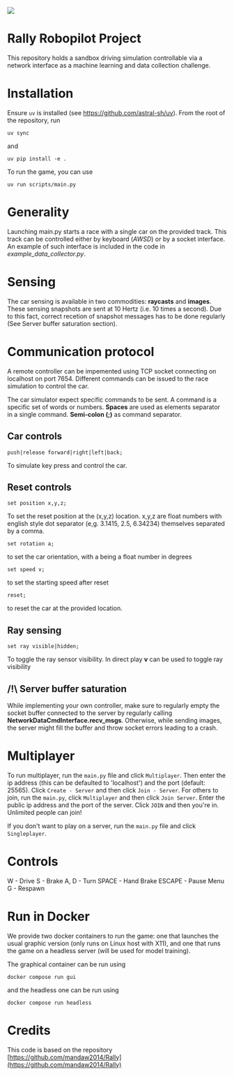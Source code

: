 ![](https://gitlab.hevs.ch/uploads/-/system/project/avatar/1282/rallyrobopilot.jpg)

# Rally Robopilot Project

This repository holds a sandbox driving simulation controllable via a network interface as a machine learning and data collection challenge.  

# Installation

Ensure `uv` is installed (see <https://github.com/astral-sh/uv>). From the root of the repository, run

```
uv sync
```

and

```
uv pip install -e .
```

To run the game, you can use

```
uv run scripts/main.py
```

# Generality

Launching main.py starts a race with a single car on the provided track.
This track can be controlled either by keyboard (*AWSD*) or by a socket interface.
An example of such interface is included in the code in *example_data_collector.py*.

# Sensing

The car sensing is available in two commodities: **raycasts** and **images**. These sensing snapshots are sent at 10 Hertz (i.e. 10 times a second). Due to this fact, correct recetion of snapshot messages has to be done regularly (See Server buffer saturation section).

# Communication protocol

A remote controller can be impemented using TCP socket connecting on localhost on port 7654.
Different commands can be issued to the race simulation to control the car.

The car simulator expect specific commands to be sent. A command is a specific set of words or numbers.
**Spaces** are used as elements separator in a single command. **Semi-colon (;)** as command separator.

## Car controls

```
push|release forward|right|left|back;
```

To simulate key press and control the car.

## Reset controls

```
set position x,y,z;
```

To set the reset position at the (x,y,z) location. x,y,z are float numbers with english style dot separator (e,g. 3.1415, 2.5, 6.34234) themselves separated by a comma.

```
set rotation a;
```

to set the car orientation, with a being a float number in degrees

```
set speed v;
```

to set the starting speed after reset

```
reset;
```

to reset the car at the provided location.

## Ray sensing

```
set ray visible|hidden;
```

To toggle the ray sensor visibility. In direct play **v** can be used to toggle ray visibility

## /!\ Server buffer saturation

While implementing your own controller, make sure to regularly empty the socket buffer connected to the server by regularly calling **NetworkDataCmdInterface.recv_msgs**.
Otherwise, while sending images, the server might fill the buffer and throw socket errors leading to a crash.

# Multiplayer

To run multiplayer, run the `main.py` file and click `Multiplayer`. Then enter the ip address (this can be defaulted to 'localhost') and the port (default: 25565). Click `Create - Server` and then click `Join - Server`.
For others to join, run the `main.py`, click `Multiplayer` and then click `Join Server`. Enter the public ip address and the port of the server. Click `JOIN` and then you're in. Unlimited people can join!

If you don't want to play on a server, run the `main.py` file and click `Singleplayer`.

# Controls

W - Drive
S - Brake
A, D - Turn
SPACE - Hand Brake
ESCAPE - Pause Menu
G - Respawn

# Run in Docker

We provide two docker containers to run the game: one that launches the usual graphic version (only runs on Linux host with X11),
and one that runs the game on a headless server (will be used for model training).

The graphical container can be run using

`docker compose run gui`

and the headless one can be run using

`docker compose run headless`

# Credits

This code is based on the repository [https://github.com/mandaw2014/Rally](https://github.com/mandaw2014/Rally)
